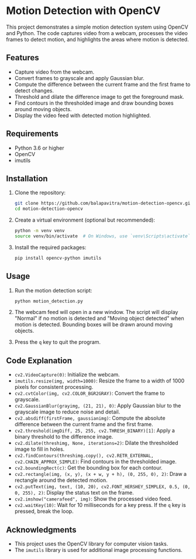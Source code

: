 # Motion Detection with OpenCV

This project demonstrates a simple motion detection system using OpenCV and Python. The code captures video from a webcam, processes the video frames to detect motion, and highlights the areas where motion is detected.

## Features

- Capture video from the webcam.
- Convert frames to grayscale and apply Gaussian blur.
- Compute the difference between the current frame and the first frame to detect changes.
- Threshold and dilate the difference image to get the foreground mask.
- Find contours in the thresholded image and draw bounding boxes around moving objects.
- Display the video feed with detected motion highlighted.

## Requirements

- Python 3.6 or higher
- OpenCV
- imutils

## Installation

1. Clone the repository:

    ```bash
    git clone https://github.com/balapavitra/motion-detection-opencv.git
    cd motion-detection-opencv
    ```

2. Create a virtual environment (optional but recommended):

    ```bash
    python -m venv venv
    source venv/bin/activate  # On Windows, use `venv\Scripts\activate`
    ```

3. Install the required packages:

    ```bash
    pip install opencv-python imutils
    ```

## Usage

1. Run the motion detection script:

    ```bash
    python motion_detection.py
    ```

2. The webcam feed will open in a new window. The script will display "Normal" if no motion is detected and "Moving object detected" when motion is detected. Bounding boxes will be drawn around moving objects.

3. Press the `q` key to quit the program.

## Code Explanation

- `cv2.VideoCapture(0)`: Initialize the webcam.
- `imutils.resize(img, width=1000)`: Resize the frame to a width of 1000 pixels for consistent processing.
- `cv2.cvtColor(img, cv2.COLOR_BGR2GRAY)`: Convert the frame to grayscale.
- `cv2.GaussianBlur(grayimg, (21, 21), 0)`: Apply Gaussian blur to the grayscale image to reduce noise and detail.
- `cv2.absdiff(firstFrame, gaussianimg)`: Compute the absolute difference between the current frame and the first frame.
- `cv2.threshold(imgDiff, 25, 255, cv2.THRESH_BINARY)[1]`: Apply a binary threshold to the difference image.
- `cv2.dilate(threshimg, None, iterations=2)`: Dilate the thresholded image to fill in holes.
- `cv2.findContours(threshimg.copy(), cv2.RETR_EXTERNAL, cv2.CHAIN_APPROX_SIMPLE)`: Find contours in the thresholded image.
- `cv2.boundingRect(c)`: Get the bounding box for each contour.
- `cv2.rectangle(img, (x, y), (x + w, y + h), (0, 255, 0), 2)`: Draw a rectangle around the detected motion.
- `cv2.putText(img, text, (10, 20), cv2.FONT_HERSHEY_SIMPLEX, 0.5, (0, 0, 255), 2)`: Display the status text on the frame.
- `cv2.imshow("camerafeed", img)`: Show the processed video feed.
- `cv2.waitKey(10)`: Wait for 10 milliseconds for a key press. If the `q` key is pressed, break the loop.

## Acknowledgments

- This project uses the OpenCV library for computer vision tasks.
- The `imutils` library is used for additional image processing functions.

